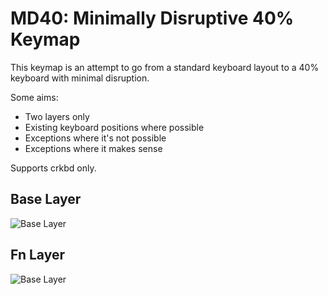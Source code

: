 # MD40: Minimally Disruptive 40% Keymap

This keymap is an attempt to go from a standard keyboard layout to a 40% keyboard with minimal disruption.

Some aims:
- Two layers only
- Existing keyboard positions where possible
- Exceptions where it's not possible
- Exceptions where it makes sense

Supports crkbd only.

## Base Layer

![Base Layer](https://i.imgur.com/hXLP6us.png)

## Fn Layer

![Base Layer](https://i.imgur.com/Sozd1p8.png)
